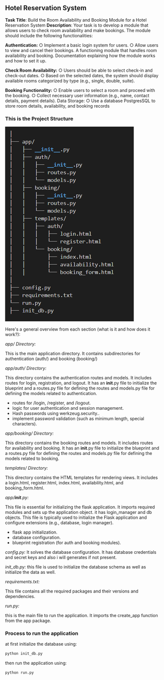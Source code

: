 
## Hotel Reservation System 

**Task Title**: Build the Room Availability and Booking Module for a Hotel Reservation System 
**Description**: 
Your task is to develop a module that allows users to check room availability and 
make bookings. 
The module should include the following functionalities: 

**Authentication:** 
○  Implement a basic login system for users. 
○  Allow users to view and cancel their bookings. 
A functioning module that handles room availability and booking. 
Documentation explaining how the module works and how to set it up. 

**Check Room Availability:** 
○  Users should be able to select check-in and check-out dates. 
○  Based on the selected dates, the system should display available rooms 
categorized by type (e.g., single, double, suite). 

**Booking Functionality:** 
○  Enable users to select a room and proceed with the booking. 
○  Collect necessary user information (e.g., name, contact details, payment details). 
Data Storage: 
○  Use a database PostgresSQL to store room details, 
availability, and booking records


### This is the Project Structure

![Alt Text](prjt_structure.png)

Here's a general overview from each section (what is it and how does it work?):

*app/ Directory:*

This is the main application directory. It contains subdirectories for authentication (auth/) and booking (booking/)

*app/auth/ Directory:* 

This directory contains the authentication routes and models. It includes routes for login, registration, and logout. 
It has an __init__.py file to initialize the blueprint and a routes.py file for defining the routes and models.py file for defining the models related to authentication. 
- routes for /login, /register, and /logout.
- logic for user authentication and session management.
- Hash passwords using werkzeug.security..
- implement password validation (such as  minimum length, special characters).

*app/booking/ Directory:*

This directory contains the booking routes and models. It includes routes for availability and booking. 
It has an __init__.py file to initialize the blueprint and a routes.py file for defining the routes and models.py file for defining the models related to booking.


*templates/ Directory:*

This directory contains the HTML templates for rendering views. It includes a login.html, register.html, index.html, availability.html, and booking_form.html.

*app/__init__.py:*  

This file is essential for initializing the flask application. It imports required modules and sets up the application object. it has login_manager and db objects. This file is typically used to initialize the Flask application and configure extensions (e.g., database, login manager).

- flask app initialization.
- database configuration.
- blueprint registration (for auth and booking modules).

*config.py:*
It solves the database configuration. It has database credentials and secret keys and also i will generates if not present.

*init_db.py:*
this file is used to initialize the database schema as well as initialize the data as well.

*requirements.txt:*

This file contains all the required packages and their versions and dependencies.

*run.py:*

this is the main file to run the application. It imports the create_app function from the app package.



### Process to run the application

at first initialize the database using:

```bash
python init_db.py
```

then run the application using:

```bash     
python run.py  

```
